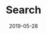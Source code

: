 ---
title: Search
description: Search
date: '2019-05-28'
aliases:
  - search
license: CC BY-NC-ND
menu:
    main: 
        weight: -60
        params:
            icon: search
---